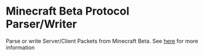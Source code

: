 # Minecraft Beta Protocol Parser/Writer

Parse or write Server/Client Packets from Minecraft Beta. See [here][protocol-link] for more information

[protocol-link]: https://wiki.vg/index.php?title=Protocol&oldid=510